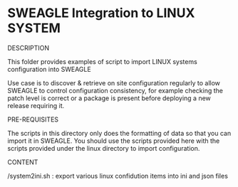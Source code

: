 # SWEAGLE Integration to LINUX SYSTEM

DESCRIPTION

This folder provides examples of script to import LINUX systems configuration into SWEAGLE

Use case is to discover & retrieve on site configuration regularly to allow SWEAGLE to control configuration consistency, for example checking the patch level is correct or a package is present before deploying a new release requiring it.

PRE-REQUISITES

The scripts in this directory only does the formatting of data so that you can import it in SWEAGLE.
You should use the scripts provided here with the scripts provided under the linux directory to import configuration.



CONTENT

/system2ini.sh : export various linux confidution items into ini and json files

